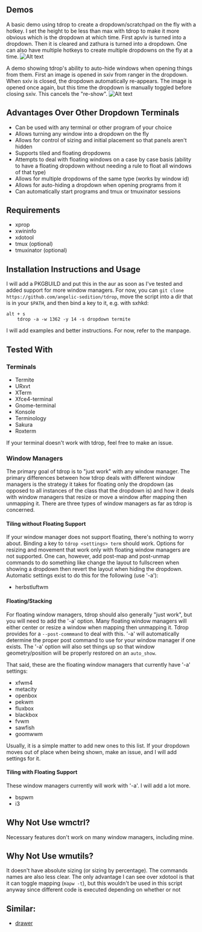 ## Demos
A basic demo using tdrop to create a dropdown/scratchpad on the fly with a hotkey. I set the height to be less than max with tdrop to make it more obvious which is the dropdown at which time. First apvlv is turned into a dropdown. Then it is cleared and zathura is turned into a dropdown. One can also have multiple hotkeys to create multiple dropdowns on the fly at a time.
![Alt text](http://angelic-sedition.github.io/tdrop/assets/on_the_fly.gif "On the fly creation")

A demo showing tdrop's ability to auto-hide windows when opening things from them. First an image is opened in sxiv from ranger in the dropdown. When sxiv is closed, the dropdown automatically re-appears. The image is opened once again, but this time the dropdown is manually toggled before closing sxiv. This cancels the "re-show".
![Alt text](http://angelic-sedition.github.io/tdrop/assets/auto_hide.gif "Auto Hiding")

## Advantages Over Other Dropdown Terminals
- Can be used with any terminal or other program of your choice
- Allows turning any window into a dropdown on the fly
- Allows for control of sizing and initial placement so that panels aren't hidden
- Supports tiled and floating dropdowns
- Attempts to deal with floating windows on a case by case basis (ability to have a floating dropdown without needing a rule to float all windows of that type)
- Allows for multiple dropdowns of the same type (works by window id)
- Allows for auto-hiding a dropdown when opening programs from it
- Can automatically start programs and tmux or tmuxinator sessions

## Requirements
- xprop
- xwininfo
- xdotool
- tmux (optional)
- tmuxinator (optional)

## Installation Instructions and Usage
I will add a PKGBUILD and put this in the aur as soon as I've tested and added support for more window managers. For now, you can `git clone https://github.com/angelic-sedition/tdrop`, move the script into a dir that is in your `$PATH`, and then bind a key to it, e.g. with sxhkd:

```
alt + s
	tdrop -a -w 1362 -y 14 -s dropdown termite
```

I will add examples and better instructions. For now, refer to the manpage.

## Tested With
### Terminals
- Termite
- URxvt
- XTerm
- Xfce4-terminal
- Gnome-terminal
- Konsole
- Terminology
- Sakura
- Roxterm

If your terminal doesn't work with tdrop, feel free to make an issue.

### Window Managers
The primary goal of tdrop is to "just work" with any window manager. The primary differences between how tdrop deals with different window managers is the strategy it takes for floating only the dropdown (as opposed to all instances of the class that the dropdown is) and how it deals with window managers that resize or move a window after mapping then unmapping it. There are three types of window managers as far as tdrop is concerned.

#### Tiling without Floating Support
If your window manager does not support floating, there's nothing to worry about. Binding a key to `tdrop <settings> term` should work. Options for resizing and movement that work only with floating window managers are not supported. One can, however, add post-map and post-unmap commands to do something like change the layout to fullscreen when showing a dropdown then revert the layout when hiding the dropdown. Automatic settings exist to do this for the following (use '-a'):
- herbstluftwm

#### Floating/Stacking
For floating window managers, tdrop should also generally "just work", but you will need to add the '-a' option. Many floating window managers will either center or resize a window when mapping then unmapping it. Tdrop provides for a `--post-commmand` to deal with this. '-a' will automatically determine the proper post command to use for your window manager if one exists. The '-a' option will also set things up so that window geometry/position will be properly restored on an `auto_show`.

That said, these are the floating window managers that currently have '-a' settings:
- xfwm4
- metacity
- openbox
- pekwm
- fluxbox
- blackbox
- fvwm
- sawfish
- goomwwm

Usually, it is a simple matter to add new ones to this list. If your dropdown moves out of place when being shown, make an issue, and I will add settings for it.

#### Tiling with Floating Support
These window managers currently will work with '-a'. I will add a lot more.
- bspwm
- i3

## Why Not Use wmctrl?
Necessary features don't work on many window managers, including mine.

## Why Not Use wmutils?
It doesn't have absolute sizing (or sizing by percentage). The commands names are also less clear. The only advantage I can see over xdotool is that it can toggle mapping (`mapw -t`), but this wouldn't be used in this script anyway since different code is executed depending on whether or not 

## Similar:
- [drawer](https://github.com/lharding/lsh-bin/blob/master/drawer)
